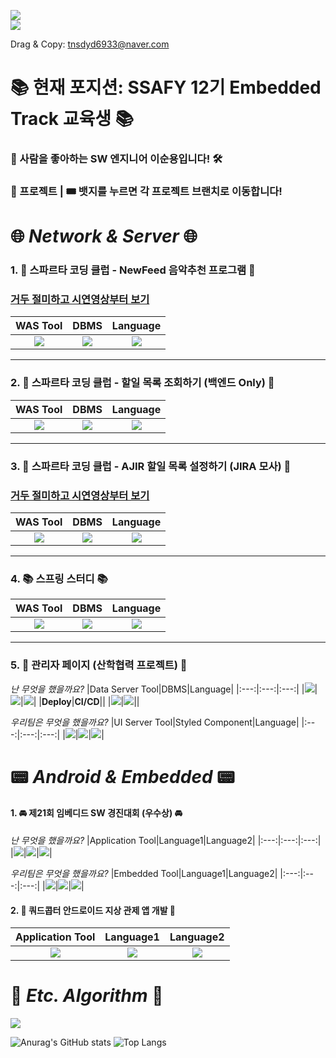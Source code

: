 <a href="mailto:tnsdyd6933@naver.com" target="_blank"><img src="https://img.shields.io/badge/tnsdyd6933@naver.com-03C75A?style=for-the-badge&logo=naver&logoColor=EEEEEE"/></a>         
<a href="https://strawberryrabbit.tistory.com/" target="_blank"><img src="https://img.shields.io/badge/StrawberryRabbit's blog-FF5A00?style=for-the-badge&logo=tistory&logoColor=FFFFFF"/></a>              

Drag & Copy: tnsdyd6933@naver.com

# 📚 현재 포지션: SSAFY 12기 Embedded Track 교육생 📚
<!-- # Current Position: SSAFY 12th Embedded Track Tutee -->

### 👋 사람을 좋아하는 SW 엔지니어 이순용입니다! 🛠️
<!-- ### I'm a PEOPLE PERSON SW Engineer Soon Yong LEE! -->

### 💪 프로젝트 | 🎟️ 뱃지를 누르면 각 프로젝트 브랜치로 이동합니다!
<!-- ### Project | Every Badge will guide you to Project Branch! -->
# 🌐 _Network & Server_ 🌐

### 1. 📝 스파르타 코딩 클럽 - NewFeed 음악추천 프로그램 📝
### [거두 절미하고 시연영상부터 보기](https://www.youtube.com/watch?v=L8JOhpif_mQ)

|WAS Tool|DBMS|Language|
|:---:|:---:|:---:|
|<a href="https://github.com/ddalkyTokky/NewsFeed/tree/main" target="_blank"><img src="https://img.shields.io/badge/Spring Boot-6DB33F?style=for-the-badge&logo=springboot&logoColor=EEEEEE"/></a>|<a href="https://github.com/ddalkyTokky/NewsFeed/tree/main" target="_blank"><img src="https://img.shields.io/badge/PostgreSQL-4169E1?style=for-the-badge&logo=postgresql&logoColor=EEEEEE"/></a>|<a href="https://github.com/ddalkyTokky/NewsFeed/tree/main" target="_blank"><img src="https://img.shields.io/badge/Kotlin-7F52FF?style=for-the-badge&logo=Kotlin&logoColor=EEEEEE"/></a>|
---

### 2. 📝 스파르타 코딩 클럽 - 할일 목록 조회하기 (백엔드 Only) 📝
<!-- ### 1. Sparta coding Club - TODO List Project (Backend Only) Kotlin & Spring Boot -->
|WAS Tool|DBMS|Language|
|:---:|:---:|:---:|
|<a href="https://github.com/ddalkyTokky/KotlinSpring_TODO_Backend" target="_blank"><img src="https://img.shields.io/badge/Spring Boot-6DB33F?style=for-the-badge&logo=springboot&logoColor=EEEEEE"/></a>|<a href="https://github.com/ddalkyTokky/KotlinSpring_TODO_Backend" target="_blank"><img src="https://img.shields.io/badge/MySQL-4479A1?style=for-the-badge&logo=MySQL&logoColor=EEEEEE"/></a>|<a href="https://github.com/ddalkyTokky/KotlinSpring_TODO_Backend" target="_blank"><img src="https://img.shields.io/badge/Kotlin-7F52FF?style=for-the-badge&logo=Kotlin&logoColor=EEEEEE"/></a>|
---

### 3. 📝 스파르타 코딩 클럽 - AJIR 할일 목록 설정하기 (JIRA 모사) 📝
### [거두 절미하고 시연영상부터 보기](https://www.youtube.com/watch?v=byN59cJxvIg)

|WAS Tool|DBMS|Language|
|:---:|:---:|:---:|
|<a href="https://github.com/ddalkyTokky/NewsFeed/tree/main" target="_blank"><img src="https://img.shields.io/badge/Spring Boot-6DB33F?style=for-the-badge&logo=springboot&logoColor=EEEEEE"/></a>|<a href="https://github.com/ddalkyTokky/NewsFeed/tree/main" target="_blank"><img src="https://img.shields.io/badge/PostgreSQL-4169E1?style=for-the-badge&logo=postgresql&logoColor=EEEEEE"/></a>|<a href="https://github.com/ddalkyTokky/NewsFeed/tree/main" target="_blank"><img src="https://img.shields.io/badge/Kotlin-7F52FF?style=for-the-badge&logo=Kotlin&logoColor=EEEEEE"/></a>|
---

### 4. 📚 스프링 스터디 📚
<!-- ### 2. Spring study -->
|WAS Tool|DBMS|Language|
|:---:|:---:|:---:|
|<a href="https://github.com/ddalkyTokky/Spring_study" target="_blank"><img src="https://img.shields.io/badge/Spring Boot-6DB33F?style=for-the-badge&logo=springboot&logoColor=EEEEEE"/></a>|<a href="https://github.com/ddalkyTokky/Spring_study" target="_blank"><img src="https://img.shields.io/badge/H2 Database-3B66BC?style=for-the-badge&logo=&logoColor=EEEEEE"/></a>|<a href="https://github.com/ddalkyTokky/Spring_study" target="_blank"><img src="https://img.shields.io/badge/Java-FF7800?style=for-the-badge&logo=&logoColor=EEEEEE"/></a>|
---
### 5. 📂 관리자 페이지 (산학협력 프로젝트) 📂 
<!-- ### 3. Admin Page KAU 2022 -->
*난 무엇을 했을까요?*
|Data Server Tool|DBMS|Language|
|:---:|:---:|:---:|
|<a href="https://github.com/ddalkyTokky/Admin_Page_KAU2022/tree/DataServer" target="_blank"><img src="https://img.shields.io/badge/Node.js-339933?style=for-the-badge&logo=nodedotjs&logoColor=EEEEEE"/></a>|<a href="https://github.com/ddalkyTokky/Admin_Page_KAU2022/tree/DataServer" target="_blank"><img src="https://img.shields.io/badge/PostgreSQL-4169E1?style=for-the-badge&logo=postgresql&logoColor=EEEEEE"/></a>|<a href="https://github.com/ddalkyTokky/Admin_Page_KAU2022/tree/DataServer" target="_blank"><img src="https://img.shields.io/badge/JavaScript-F7DF1E?style=for-the-badge&logo=javascript&logoColor=3A3A3A"/></a>|
|**Deploy**|**CI/CD**||
|<a href="https://github.com/ddalkyTokky/Admin_Page_KAU2022/tree/DataServer" target="_blank"><img src="https://img.shields.io/badge/AWS EC2-FF9900?style=for-the-badge&logo=amazonec2&logoColor=EEEEEE"/></a>|<a href="https://github.com/ddalkyTokky/Admin_Page_KAU2022/tree/Jenkins" target="_blank"><img src="https://img.shields.io/badge/Jenkins-D24939?style=for-the-badge&logo=jenkins&logoColor=EEEEEE"/></a>||

*우리팀은 무엇을 했을까요?*
|UI Server Tool|Styled Component|Language|
|:---:|:---:|:---:|
|<a href="https://github.com/ddalkyTokky/Admin_Page_KAU2022/tree/UIServer" target="_blank"><img src="https://img.shields.io/badge/React-61DAFB?style=for-the-badge&logo=react&logoColor=3A3A3A"/></a>|<a href="https://github.com/ddalkyTokky/Admin_Page_KAU2022/tree/UIServer" target="_blank"><img src="https://img.shields.io/badge/MUI-007FFF?style=for-the-badge&logo=mui&logoColor=EEEEEE"/></a>|<a href="https://github.com/ddalkyTokky/Admin_Page_KAU2022/tree/UIServer" target="_blank"><img src="https://img.shields.io/badge/TypeScript-3178C6?style=for-the-badge&logo=typescript&logoColor=EEEEEE"/></a>|

# 📟 _Android & Embedded_ 📟
#### 1. 🚘 제21회 임베디드 SW 경진대회 (우수상) 🚘  
<!-- #### 1. 21th Embedded SW Contest -->
*난 무엇을 했을까요?*
|Application Tool|Language1|Language2|
|:---:|:---:|:---:|
|<a href="https://github.com/ddalkyTokky/21th_Embedded_SW_Contest" target="_blank"><img src="https://img.shields.io/badge/Android Studio-34A853?style=for-the-badge&logo=android&logoColor=EEEEEE"/></a>|<a href="https://github.com/ddalkyTokky/21th_Embedded_SW_Contest"><img src="https://img.shields.io/badge/Java-FF7800?style=for-the-badge&logo=&logoColor=EEEEEE"/></a>|<a href="https://github.com/ddalkyTokky/21th_Embedded_SW_Contest" target="_blank"><img src="https://img.shields.io/badge/Kotlin-7F52FF?style=for-the-badge&logo=kotlin&logoColor=EEEEEE"/></a>|

*우리팀은 무엇을 했을까요?*
|Embedded Tool|Language1|Language2|
|:---:|:---:|:---:|
|<a href="https://github.com/ddalkyTokky/21th_Embedded_SW_Contest/tree/Embedded_code" target="_blank"><img src="https://img.shields.io/badge/ArduinoIDE-00878F?style=for-the-badge&logo=arduino&logoColor=EEEEEE"/></a>|<a href="https://github.com/ddalkyTokky/21th_Embedded_SW_Contest/tree/Embedded_code" target="_blank"><img src="https://img.shields.io/badge/++-00599C?style=for-the-badge&logo=cplusplus&logoColor=EEEEEE"/></a>|<a href="https://github.com/ddalkyTokky/21th_Embedded_SW_Contest/tree/Embedded_code" target="_blank"><img src="https://img.shields.io/badge/Python 3.6-3776AB?style=for-the-badge&logo=python&logoColor=EEEEEE"/></a>|

#### 2. 🚁 쿼드콥터 안드로이드 지상 관제 앱 개발 🚁
<!-- #### 2. Quadcopter_Android_GCS_MAVSDK -->
|Application Tool|Language1|Language2|
|:---:|:---:|:---:|
|<a href="https://github.com/ddalkyTokky/Quadcopter_Android_GCS_MAVSDK" target="_blank"><img src="https://img.shields.io/badge/Android Studio-34A853?style=for-the-badge&logo=android&logoColor=EEEEEE"/></a>|<a href="https://github.com/ddalkyTokky/Quadcopter_Android_GCS_MAVSDK"><img src="https://img.shields.io/badge/Java-FF7800?style=for-the-badge&logo=&logoColor=EEEEEE"/></a>|<a href="https://github.com/ddalkyTokky/Quadcopter_Android_GCS_MAVSDK" target="_blank"><img src="https://img.shields.io/badge/RXJava-B7178C?style=for-the-badge&logo=reactivex&logoColor=EEEEEE"/></a>|

# 🧠 _Etc. Algorithm_ 🧠
<a href="https://github.com/ddalkyTokky/Algorithm_test" target="_blank"><img src="https://img.shields.io/badge/Algorithm_test-fad0c9?style=for-the-badge&logo=thealgorithms&logoColor=000000"/></a>

![Anurag's GitHub stats](https://github-readme-stats.vercel.app/api?username=ddalkyTokky&show_icons=true&theme=default)
![Top Langs](https://github-readme-stats.vercel.app/api/top-langs/?username=ddalkyTokky&layout=compact)
